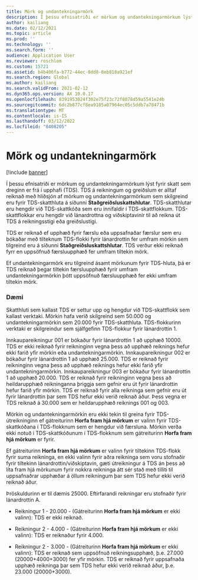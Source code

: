 ```yaml
---
title: Mörk og undantekningarmörk
description: Í þessu efnisatriði er mörkum og undantekningarmörkum lýst fyrir skatt sem dreginn er frá í upphafi (TDS).
author: kailiang
ms.date: 02/12/2021
ms.topic: article
ms.prod: ''
ms.technology: ''
ms.search.form: ''
audience: Application User
ms.reviewer: roschlom
ms.custom: 15721
ms.assetid: b4b406fa-b772-44ec-8dd8-8eb818a921ef
ms.search.region: Global
ms.author: kailiang
ms.search.validFrom: 2021-02-12
ms.dyn365.ops.version: AX 10.0.17
ms.openlocfilehash: 8391953024f302e75f23c72f8078d59a5541e24b
ms.sourcegitcommit: 6dc2b877cf8ea9185a07964ec05c5ddb7a78471b
ms.translationtype: MT
ms.contentlocale: is-IS
ms.lasthandoff: 03/12/2022
ms.locfileid: "8408205"
---
```

# <a name="threshold-limit-and-exception-threshold-limit"></a>Mörk og undantekningarmörk

[!include [banner](../includes/banner.md)]

Í þessu efnisatriði er mörkum og undantekningarmörkum lýst fyrir skatt sem dreginn er frá í upphafi (TDS). TDS á reikningum og greiðslum er alltaf reiknað með hliðsjón af mörkum og undantekningarmörkum sem skilgreind eru fyrir TDS-skatthluta á síðunni **Staðgreiðsluskattshlutar**. TDS-skatthlutar eru hengdir við TDS-skattkóða sem eru innifaldir í TDS-skattflokkum. TDS-skattflokkar eru hengdir við lánardrottna og viðskiptavinir til að reikna út TDS á reikningsstigi eða greiðslustigi.

TDS er reiknað ef upphæð fyrir færslu eða uppsafnaðar færslur sem eru bókaðar með tilteknum TDS-flokki fyrir lánardrottin fer umfram mörkin sem tilgreind eru á síðunni **Staðgreiðsluskattshlutar**. TDS verður ekki reiknað fyrr en uppsöfnuð færsluupphæð fer umfram tiltekin mörk.

Ef undantekningarmörk eru tilgreind ásamt mörkunum fyrir TDS-hluta, þá er TDS reiknað þegar tiltekin færsluupphæð fyrir umfram undantekningarmörkin þótt uppsöfnuð færsluupphæð fer ekki umfram tiltekin mörk.

### <a name="example"></a>Dæmi
Skatthluti sem kallast TDS er settur upp og hengdur við TDS-skattflokk sem kallast verktaki. Mörkin hafa verið skilgreind sem 50.000 og undantekningarmörkin sem 20.000 fyrir TDS-skatthluta. TDS-flokkurinn verktaki er skilgreindur sem sjálfgefinn TDS-flokkur fyrir lánardrottin 1.

Innkaupareikningur 001 er bókaður fyrir lánardrottin 1 að upphæð 10000. TDS er ekki reiknað fyrir reikninginn vegna þess að upphæð reiknings hefur ekki farið yfir mörkin eða undantekningarmörkin. Innkaupareikningur 002 er bókaður fyrir lánardrottin 1 að upphæð 25.000. TDS er reiknað fyrir reikninginn vegna þess að upphæð reiknings hefur ekki farið yfir undantekningarmörkin. Innkaupareikningur 003 er bókaður fyrir lánardrottin 1 að upphæð 20.000. TDS er reiknað fyrir reikninginn vegna þess að heildarupphæð reikninganna þriggja sem gefnir eru út fyrir lánardrottin hefur farið yfir mörkin. TDS er reiknað fyrir alla reikninga sem gefnir eru út fyrir lánardrottin þar sem TDS hefur ekki verið reiknað áður. Þess vegna er TDS reiknað á 30.000 sem er heildarupphæð reiknings 001 og 003.

Mörkin og undantekningarmörkin eru ekki tekin til greina fyrir TDS-útreikninginn ef gátreiturinn **Horfa fram hjá mörkum** er valinn fyrir TDS-skattkóðana í TDS-flokknum sem er hengdur við færsluna. Mörkin verða ekki notuð í TDS-skattkóðunum í TDS-flokknum sem gátreiturinn **Horfa fram hjá mörkum** er fyrir.

Ef gátreiturinn **Horfa fram hjá mörkum** er valinn fyrir tiltekinn TDS-flokk fyrir suma reikninga, en ekki valinn fyrir aðra reikninga sem voru stofnaðir fyrir tiltekinn lánardrottin/viðskiptavin, gæti útreikningur á TDS án þess að líta fram hjá mörkunum fyrir nokkra reikninga átt sér stað með tilliti til uppsafnaðrar upphæðar á öllum reikningum þar sem TDS hefur ekki verið reiknað áður.

Þröskuldurinn er til dæmis 25000. Eftirfarandi reikningar eru stofnaðir fyrir lánardrottin A.

- Reikningur 1 - 20.000 - (Gátreiturinn **Horfa fram hjá mörkum** er ekki valinn): TDS er ekki reiknað.

- Reikningur 2 - 4.000 - (Gátreiturinn **Horfa fram hjá mörkum** er ekki valinn): TDS er reiknaður fyrir 4.000.

- Reikningur 2 - 3.000 - (Gátreiturinn **Horfa fram hjá mörkum** er ekki valinn): TDS er reiknað sem uppsöfnuð reikningsupphæð, þ.e. 27.000 (20000+4000+3000) fer yfir mörkin. TDS er reiknað fyrir uppsafnaða upphæð reikninga þar sem TDS hefur ekki verið reiknað áður, þ.e. 23.000 (20000+3000).
